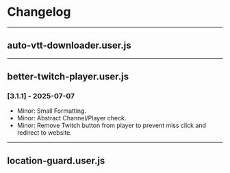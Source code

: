 # Changelog

---

## auto-vtt-downloader.user.js

---

## better-twitch-player.user.js

### [3.1.1] - 2025-07-07

- Minor: Small Formatting.
- Minor: Abstract Channel/Player check.
- Minor: Remove Twitch button from player to prevent miss click and redirect to website.

---

## location-guard.user.js
